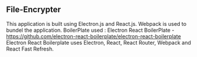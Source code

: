 ## File-Encrypter

This application is built using Electron.js and React.js. Webpack is used to bundel the application.
BoilerPlate used : Electron React BoilerPlate - https://github.com/electron-react-boilerplate/electron-react-boilerplate
Electron React Boilerplate uses Electron, React, React Router, Webpack and React Fast Refresh.
